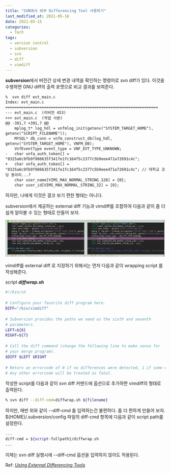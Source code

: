 ```yaml
---
title: "SVN에서 외부 Differencing Tool 사용하기"
last_modified_at: 2021-05-16
date: 2021-05-15
categories:
  - Tech
tags:
  - version control
  - subversion
  - svn
  - diff
  - vimdiff
---
```


**subversion**에서 버전간 상세 변경 내역을 확인하는 명령어로 <span class="grey-box">svn diff</span>가 있다.
이것을 수행하면 <span class="grey-box">GNU diff</span>의 출력 포맷으로 비교 결과를 보여준다.

```
%  svn diff evt_main.c 
Index: evt_main.c
===================================================================
--- evt_main.c	(리비전 453)
+++ evt_main.c	(작업 사본)
@@ -391,7 +391,7 @@
 	mplog_t* log_hdl = vnfmlog_init(getenv("SYSTEM_TARGET_HOME"), getenv("SCRIPT_FILENAME"));
 	MYSQL* db_conn = vnfm_construct_db(log_hdl, getenv("SYSTEM_TARGET_HOME"), VNFM_DB);
 	VnfEventType event_type = VNF_EVT_TYPE_UNKNOWN;
-	char vnfa_auth_token[] = "0325a6c9fb9f986635f341fe1fc164f5c2377c5b9eee471a72691c4c";
+	char vnfa_auth_token[] = "0325a6c9fb9f986635f341fe1fc164f5c2377c5b9eee471a72691c4c"; // 대학교 코딩 동아리...?
 	char user_name[VIMS_MAX_NORMAL_STRING_128] = {0};
 	char user_id[VIMS_MAX_NORMAL_STRING_32] = {0};
```

하지만, 나에게 이것은 결코 보기 편한 형태는 아니다.

subversion에서 제공하는 <span class="grey-box">external diff</span> 기능과 <span class="grey-box">vimdiff</span>를 조합하여 다음과 같이 좀 더 쉽게 알아볼 수 있는 형태로 만들어 보자.

[![img](/assets/images/posts/svn-vimdiff-output_s.jpg)](/assets/images/posts/svn-vimdiff-output.jpg)

<span class="grey-box">vimdiff</span>를 <span class="grey-box">external diff</span> 로 지정하기 위해서는 먼저 다음과 같이 wrapping script 를 작성해준다.

<span class="grey-box">script</span> ***diffwrap.sh***

```sh
#!/bin/sh

# Configure your favorite diff program here.
DIFF="/bin/vimdiff"

# Subversion provides the paths we need as the sixth and seventh 
# parameters.
LEFT=${6}
RIGHT=${7}

# Call the diff command (change the following line to make sense for
# your merge program).
$DIFF $LEFT $RIGHT

# Return an errorcode of 0 if no differences were detected, 1 if some were.
# Any other errorcode will be treated as fatal.
```

작성한 script를 다음과 같이 <span class="grey-box">svn diff</span> 커맨드에 옵션으로 추가하면 <span class="grey-box">vimdiff</span>의 형태로 출력된다.

```sh
% svn diff --diff-cmd=diffwrap.sh ${filename}
```

하지만, 매번 위와 같이 <span class="grey-box">--diff-cmd</span> 를 입력하는건 불편하다. 좀 더 편하게 만들어 보자.<br>
<span class="grey-box">${HOME}/.subversion/config</span> 파일의 <span class="grey-box">diff-cmd</span> 항목에 다음과 같이 script path를 설정한다.

```sh
...
diff-cmd = ${script-fullpath}/diffwrap.sh
...
```

이제는 <span class="grey-box">svn diff</span> 실행시에 <span class="grey-box">--diff-cmd</span> 옵션을 입력하지 않아도 적용된다.

Ref: [_Using External Differencing Tools_](https://svnbook.red-bean.com/en/1.4/svn.advanced.externaldifftools.html)
